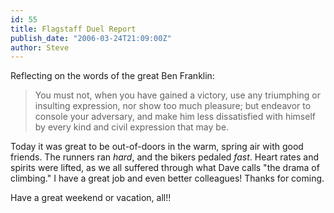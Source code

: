```yaml
---
id: 55
title: Flagstaff Duel Report
publish_date: "2006-03-24T21:09:00Z"
author: Steve
---
```

Reflecting on the words of the great Ben Franklin:

> You must not, when you have gained a victory, use any triumphing or insulting expression, nor show too much pleasure; but endeavor to console your adversary, and make him less dissatisfied with himself by every kind and civil expression that may be.

Today it was great to be out-of-doors in the warm, spring air with good friends. The runners ran _hard_, and the bikers pedaled _fast_. Heart rates and spirits were lifted, as we all suffered through what Dave calls "the drama of climbing." I have a great job and even better colleagues! Thanks for coming.

Have a great weekend or vacation, all!!
